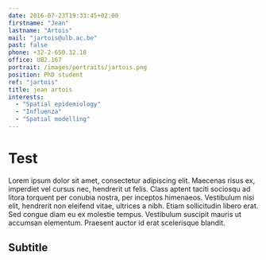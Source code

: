 ```yaml
---
date: 2016-07-23T19:33:45+02:00
firstname: "Jean"
lastname: "Artois"
mail: "jartois@ulb.ac.be"
past: false
phone: +32-2-650.32.18
office: UB2.167
portrait: /images/portraits/jartois.png
position: PhD student
ref: "jartois"
title: jean artois
interests:
  - "Spatial epidemiology"
  - "Influenza"
  - "Spatial modelling"
---
```


# Test

Lorem ipsum dolor sit amet, consectetur adipiscing elit. Maecenas risus ex, imperdiet vel cursus nec, hendrerit ut felis. Class aptent taciti sociosqu ad litora torquent per conubia nostra, per inceptos himenaeos. Vestibulum nisi elit, hendrerit non eleifend vitae, ultrices a nibh. Etiam sollicitudin libero erat. Sed congue diam eu ex molestie tempus. Vestibulum suscipit mauris ut accumsan elementum. Praesent auctor id erat scelerisque blandit.

## Subtitle

